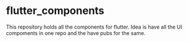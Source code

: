 # flutter_components
This repository holds all the components for flutter. Idea is have all the UI compoments in one repo and the have pubs for the same.
